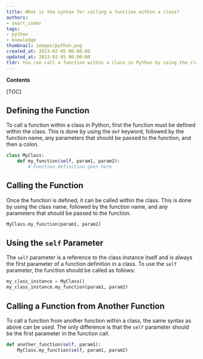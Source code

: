 ```yaml
---
title: What is the syntax for calling a function within a class?
authors:
- smart_coder
tags:
- python
- knowledge
thumbnail: images/python.png
created_at: 2023-02-05 00:00:00
updated_at: 2023-02-05 00:00:00
tldr: You can call a function within a class in Python by using the class name followed by the function name and any arguments it may take.
---
```


**Contents**

[TOC]

## Defining the Function

To call a function within a class in Python, first the function must be defined within the class. This is done by using the `def` keyword, followed by the function name, any parameters that should be passed to the function, and then a colon.

```python
class MyClass:
    def my_function(self, param1, param2):
        # Function definition goes here
```

## Calling the Function

Once the function is defined, it can be called within the class. This is done by using the class name, followed by the function name, and any parameters that should be passed to the function.

```python
MyClass.my_function(param1, param2)
```

## Using the `self` Parameter

The `self` parameter is a reference to the class instance itself and is always the first parameter of a function definition in a class. To use the `self` parameter, the function should be called as follows:

```python
my_class_instance = MyClass()
my_class_instance.my_function(param1, param2)
```

## Calling a Function from Another Function

To call a function from another function within a class, the same syntax as above can be used. The only difference is that the `self` parameter should be the first parameter in the function call.

```python
def another_function(self, param1):
    MyClass.my_function(self, param1, param2)
```
